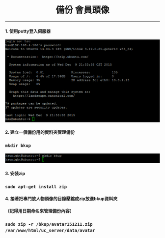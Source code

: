 # **<center>備份 會員頭像</center>**

---

#### 1. 使用putty登入伺服器
![](../img/inst_part1/part1_4.png)

#### 2. 建立一個備份用的資料夾管理備份
### ```mkdir bkup```
![](../img/bkup_part2/part2_1.png)

#### 3. 安裝zip
### ```sudo apt-get install zip```

#### 4. 接著把專門放人物頭像的目錄壓縮成zip放進bkup資料夾
#### （記得用日期命名來管理備份內容）
### ```sudo zip -r /bkup/avatar151211.zip /var/www/html/uc_server/data/avatar```

